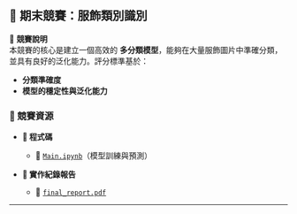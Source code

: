 ## 📌 期末競賽：服飾類別識別  

📢 **競賽說明**  
本競賽的核心是建立一個高效的 **多分類模型**，能夠在大量服飾圖片中準確分類，並具有良好的泛化能力。評分標準基於：
- **分類準確度**
- **模型的穩定性與泛化能力**


### 📂 競賽資源  

- **📜 程式碼**
  - 🔗 [`Main.ipynb`](https://github.com/WuRobber/CVMaterial/blob/main/ML%26DL/Kaggle/FinalCompetition/Main.ipynb)（模型訓練與預測）  

- **📄 實作紀錄報告**
  - 📑 [`final_report.pdf`](https://github.com/WuRobber/CVMaterial/blob/main/ML%26DL/Kaggle/FinalCompetition/final_report.pdf)  

---

